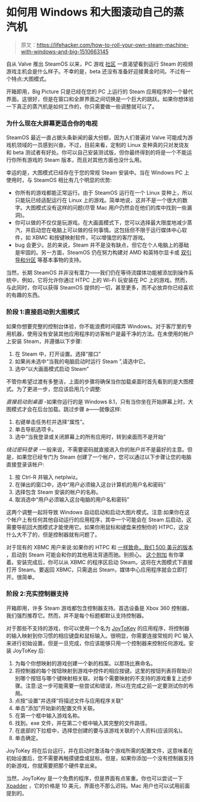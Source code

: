 # 如何用 Windows 和大图滚动自己的蒸汽机

> 原文：<https://lifehacker.com/how-to-roll-your-own-steam-machine-with-windows-and-big-1510663145>

自从 Valve 推出 SteamOS 以来，PC 游戏 [社区](http://i.imgur.com/PPanWZP.png) 一直渴望看到运行 Steam 的视频游戏主机会是什么样子。不幸的是，beta 还没有准备好迎接黄金时间。不过有一个特点:大图模式。



开箱即用，Big Picture 只是已经在您的 PC 上运行的 Steam 应用程序的一个替代界面。这很好，但是在窗口和全屏界面之间切换是一个巨大的跳跃。如果你想体验一下真正的蒸汽机是如何工作的，你只需要做一些调整就可以了。

### 为什么现在大屏幕更适合你的电视

SteamOS 最近一直占据头条新闻的最大份额，因为人们普遍对 Valve 可能成为游戏机领域的一员感到兴奋。不过，目前来看，定制的 Linux 变种真的只对发烧友和 beta 测试者有好处。你可以自己安装测试版，但你最终得到的将是一个不能运行你所有游戏的 Steam 版本，而且对其他方面也没什么用。

幸运的是，大图模式已经存在于您的常规 Steam 安装中。当在 Windows PC 上使用时，与 SteamOS 相比有几个明显的优势:

*   你所有的游戏都能正常运行。由于 SteamOS 运行在一个 Linux 变种上，所以只能玩已经适配运行在 Linux 上的游戏。简单地说，这并不是一个很大的数字。大图模式没有这样的问题(尽管 Mac 用户仍然会在他们的库中找到一些漏洞)。
*   你可以做的不仅仅是玩游戏。在大画面模式下，您可以选择最大限度地减少蒸汽，并启动您在电脑上可以做的任何事情。这包括但不限于运行媒体中心软件，如 XBMC 和按键映射软件，可以增强您的客厅游戏。
*   bug 会更少。总的来说，Steam 并不是没有缺点，但它在个人电脑上的基础是牢固的。另一方面，SteamOS 仍在努力构建对 AMD 和英特尔显卡或 [双引导和分区](http://lifehacker.com/steamos-beta-now-supports-dual-boot-and-custom-partitio-1506587090) 等基本事物的支持。

当然，长期 SteamOS 并非没有潜力——我们仍在等待流媒体功能被添加到操作系统中，例如，它将允许你通过 HTPC 上的 Wi-Fi 玩安装在 PC 上的游戏。然而，与此同时，你可以获得 SteamOS 提供的一切，甚至更多，而不必放弃你已经喜欢的有趣的东西。

### 阶段 1:直接启动到大图模式

如果你想要完整的控制台体验，你不能浪费时间摆弄 Windows。对于客厅里的专用机器，使用没有安装其他应用程序的访客帐户是最干净的方法。在未使用的帐户上安装 Steam，并遵循以下步骤:

1.  在 Steam 中，打开设置。选择“接口”
2.  如果尚未选中“当我的电脑启动时运行 Steam ”,请选中它。
3.  选中“以大画面模式启动 Steam”

不管你希望过渡有多整洁，上面的步骤将确保当你加载桌面时首先看到的是大图模式。为了更进一步，您应该启用几个调整:

*直接启动到桌面* -如果你运行的是 Windows 8.1，只有当你坐在开始屏幕上时，大图模式才会在后台加载。跳过步骤 a——就像这样:

1.  右键单击任务栏并选择“属性”。
2.  单击导航选项卡。
3.  选中“当我登录或关闭屏幕上的所有应用时，转到桌面而不是开始”

*绕过密码登录* -一般来说，不需要密码就直接进入你的账户并不是最好的主意。但是，如果您已经专门为 Steam 创建了一个帐户，您可以通过以下步骤让您的电脑直接登录该帐户:

1.  按 Ctrl-R 并输入 netplwiz。
2.  在弹出的窗口中，选中“用户必须输入这台计算机的用户名和密码”
3.  选择包含 Steam 安装的帐户的名称。
4.  取消选中“用户必须输入这台电脑的用户名和密码”

这两个调整一起将导致 Windows 自动启动和启动大图片模式。注意:如果你在这个帐户上有任何其他自动运行的应用程序，其中一个可能会在 Steam 后启动，这需要导航回大图模式才能使用它。如果你用鼠标和键盘来控制你的 HTPC，这没什么大不了的，但是控制器就有问题了。

对于现有的 XBMC 用户来说:如果你的 HTPC 和 [一样致命，我们 500 美元的版本](https://lifehacker.com/how-i-built-the-media-center-of-my-dreams-for-under-50-5936546) ，启动到 Steam 可能会和你的其他用法背道而驰。别担心。 [这个附加](http://forum.xbmc.org/showthread.php?tid=157499) 有你罩着。安装完成后，你可以从 XBMC 的程序区启动 Steam。这将在大图模式下直接打开 Steam。要返回 XBMC，只需退出 Steam，媒体中心应用程序就会立即打开。很简单。

### 阶段 2:充实控制器支持

开箱即用，许多 Steam 游戏都包含控制器支持。首选设备是 Xbox 360 控制器，我们强烈推荐它。然而，并不是每个标题都默认支持控制器。

对于那些不支持的游戏，你可以使用一个名为 [JoyToKey](http://joytokey.net/en/download) 的应用程序，将控制器的输入映射到你习惯的相应键盘和鼠标输入。很明显，你需要连接常规的 PC 输入来进行初始设置，但是一旦完成，你应该能够只用一个控制器来控制任何游戏。安装 JoyToKey 后:

1.  为每个你想映射的游戏创建一个新的档案。以那场比赛命名。
2.  将控制器的每个按钮映射到游戏中控件的相应按键。这里的按钮列表将帮助识别哪个按钮与哪个键映射相关联。对每个需要映射的不支持的游戏重复上述步骤。注意:这一步可能需要一些尝试和错误，所以在完成之前一定要测试你的布局。
3.  点按“设置”并选择“将描述文件与应用程序关联”
4.  单击“添加”开始新的配置文件关联。
5.  在第一个框中输入游戏名称。
6.  找到。exe 文件，并在第二个框中输入其完整的文件路径。
7.  在底部的下拉框中，选择您创建的要与该游戏关联的个人资料(应该同名)。
8.  单击确定。

JoyToKey 将在后台运行，并在启动时激活每个游戏所需的配置文件，这意味着在初始设置后，您不需要再触摸键盘或鼠标。但是，如果你添加一个没有控制器支持的新游戏，你就需要把那个硬件拿出来。

当然，JoyToKey 是一个免费的程序，但是界面有点笨重。你也可以尝试一下 [Xpadder](http://www.xpadder.com/) ，它的价格是 10 美元，界面也不那么迟钝。Mac 用户也可以试用前面提到的。